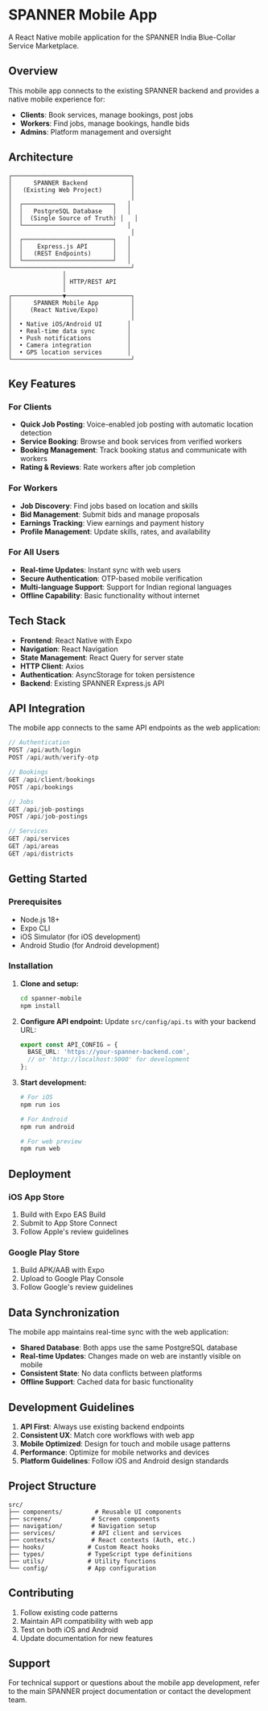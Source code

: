 # SPANNER Mobile App

A React Native mobile application for the SPANNER India Blue-Collar Service Marketplace.

## Overview

This mobile app connects to the existing SPANNER backend and provides a native mobile experience for:
- **Clients**: Book services, manage bookings, post jobs
- **Workers**: Find jobs, manage bookings, handle bids
- **Admins**: Platform management and oversight

## Architecture

```
┌─────────────────────────────────┐
│      SPANNER Backend            │
│   (Existing Web Project)        │
│                                 │
│  ┌─────────────────────────┐   │
│  │   PostgreSQL Database   │   │
│  │  (Single Source of Truth) │   │
│  └─────────────────────────┘   │
│                                 │
│  ┌─────────────────────────┐   │
│  │    Express.js API       │   │
│  │   (REST Endpoints)      │   │
│  └─────────────────────────┘   │
└─────────────────────────────────┘
               │
               │ HTTP/REST API
               │
┌──────────────▼──────────────────┐
│      SPANNER Mobile App         │
│     (React Native/Expo)         │
│                                 │
│  • Native iOS/Android UI       │
│  • Real-time data sync         │
│  • Push notifications          │
│  • Camera integration          │
│  • GPS location services       │
└─────────────────────────────────┘
```

## Key Features

### For Clients
- **Quick Job Posting**: Voice-enabled job posting with automatic location detection
- **Service Booking**: Browse and book services from verified workers
- **Booking Management**: Track booking status and communicate with workers
- **Rating & Reviews**: Rate workers after job completion

### For Workers
- **Job Discovery**: Find jobs based on location and skills
- **Bid Management**: Submit bids and manage proposals
- **Earnings Tracking**: View earnings and payment history
- **Profile Management**: Update skills, rates, and availability

### For All Users
- **Real-time Updates**: Instant sync with web users
- **Secure Authentication**: OTP-based mobile verification
- **Multi-language Support**: Support for Indian regional languages
- **Offline Capability**: Basic functionality without internet

## Tech Stack

- **Frontend**: React Native with Expo
- **Navigation**: React Navigation
- **State Management**: React Query for server state
- **HTTP Client**: Axios
- **Authentication**: AsyncStorage for token persistence
- **Backend**: Existing SPANNER Express.js API

## API Integration

The mobile app connects to the same API endpoints as the web application:

```typescript
// Authentication
POST /api/auth/login
POST /api/auth/verify-otp

// Bookings
GET /api/client/bookings
POST /api/bookings

// Jobs
GET /api/job-postings
POST /api/job-postings

// Services
GET /api/services
GET /api/areas
GET /api/districts
```

## Getting Started

### Prerequisites
- Node.js 18+
- Expo CLI
- iOS Simulator (for iOS development)
- Android Studio (for Android development)

### Installation

1. **Clone and setup:**
   ```bash
   cd spanner-mobile
   npm install
   ```

2. **Configure API endpoint:**
   Update `src/config/api.ts` with your backend URL:
   ```typescript
   export const API_CONFIG = {
     BASE_URL: 'https://your-spanner-backend.com',
     // or 'http://localhost:5000' for development
   };
   ```

3. **Start development:**
   ```bash
   # For iOS
   npm run ios
   
   # For Android
   npm run android
   
   # For web preview
   npm run web
   ```

## Deployment

### iOS App Store
1. Build with Expo EAS Build
2. Submit to App Store Connect
3. Follow Apple's review guidelines

### Google Play Store
1. Build APK/AAB with Expo
2. Upload to Google Play Console
3. Follow Google's review guidelines

## Data Synchronization

The mobile app maintains real-time sync with the web application:
- **Shared Database**: Both apps use the same PostgreSQL database
- **Real-time Updates**: Changes made on web are instantly visible on mobile
- **Consistent State**: No data conflicts between platforms
- **Offline Support**: Cached data for basic functionality

## Development Guidelines

1. **API First**: Always use existing backend endpoints
2. **Consistent UX**: Match core workflows with web app
3. **Mobile Optimized**: Design for touch and mobile usage patterns
4. **Performance**: Optimize for mobile networks and devices
5. **Platform Guidelines**: Follow iOS and Android design standards

## Project Structure

```
src/
├── components/         # Reusable UI components
├── screens/           # Screen components
├── navigation/        # Navigation setup
├── services/          # API client and services
├── contexts/          # React contexts (Auth, etc.)
├── hooks/            # Custom React hooks
├── types/            # TypeScript type definitions
├── utils/            # Utility functions
└── config/           # App configuration
```

## Contributing

1. Follow existing code patterns
2. Maintain API compatibility with web app
3. Test on both iOS and Android
4. Update documentation for new features

## Support

For technical support or questions about the mobile app development, refer to the main SPANNER project documentation or contact the development team.